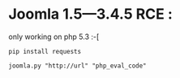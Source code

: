 # Joomla 1.5—3.4.5 RCE :
only working on php 5.3 :-[

`pip install requests`

`joomla.py "http://url" "php_eval_code"`
